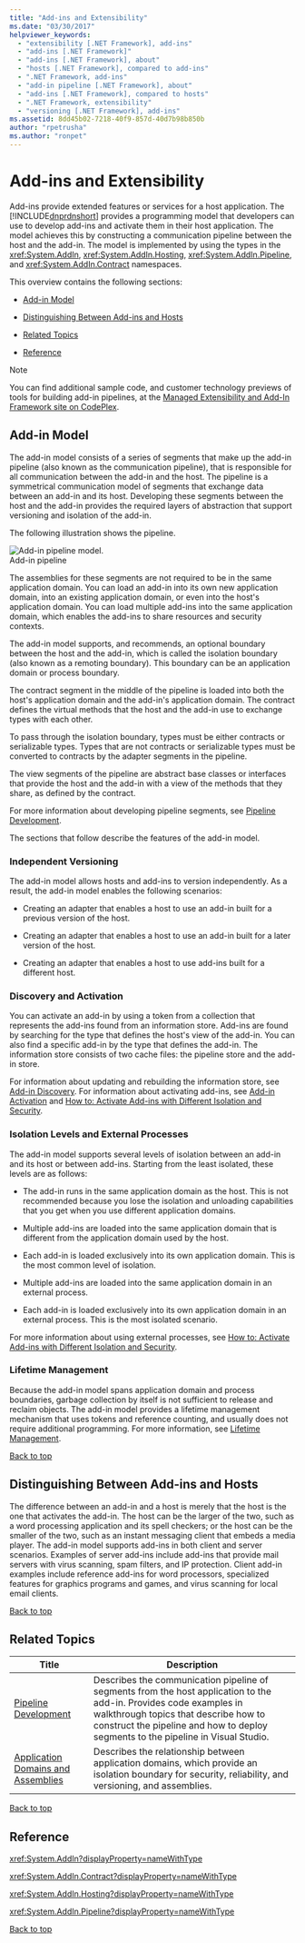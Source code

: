 ```yaml
---
title: "Add-ins and Extensibility"
ms.date: "03/30/2017"
helpviewer_keywords: 
  - "extensibility [.NET Framework], add-ins"
  - "add-ins [.NET Framework]"
  - "add-ins [.NET Framework], about"
  - "hosts [.NET Framework], compared to add-ins"
  - ".NET Framework, add-ins"
  - "add-in pipeline [.NET Framework], about"
  - "add-ins [.NET Framework], compared to hosts"
  - ".NET Framework, extensibility"
  - "versioning [.NET Framework], add-ins"
ms.assetid: 8dd45b02-7218-40f9-857d-40d7b98b850b
author: "rpetrusha"
ms.author: "ronpet"
---
```

# Add-ins and Extensibility
<a name="top"></a> Add-ins provide extended features or services for a host application. The [!INCLUDE[dnprdnshort](../../../includes/dnprdnshort-md.md)] provides a programming model that developers can use to develop add-ins and activate them in their host application. The model achieves this by constructing a communication pipeline between the host and the add-in. The model is implemented by using the types in the <xref:System.AddIn>, <xref:System.AddIn.Hosting>, <xref:System.AddIn.Pipeline>, and <xref:System.AddIn.Contract> namespaces.  
  
 This overview contains the following sections:  
  
-   [Add-in Model](#addin_model)  
  
-   [Distinguishing Between Add-ins and Hosts](#distinguishing_between_addins_and_hosts)  
  
-   [Related Topics](#related_topics)  
  
-   [Reference](#reference)  
  
> [!NOTE]
>  You can find additional sample code, and customer technology previews of tools for building add-in pipelines, at the [Managed Extensibility and Add-In Framework site on CodePlex](https://go.microsoft.com/fwlink/?LinkId=121190).  
  
<a name="addin_model"></a>   
## Add-in Model  
 The add-in model consists of a series of segments that make up the add-in pipeline (also known as the communication pipeline), that is responsible for all communication between the add-in and the host. The pipeline is a symmetrical communication model of segments that exchange data between an add-in and its host. Developing these segments between the host and the add-in provides the required layers of abstraction that support versioning and isolation of the add-in.  
  
 The following illustration shows the pipeline.  
  
 ![Add&#45;in pipeline model.](../../../docs/framework/add-ins/media/addin1.png "AddIn1")  
Add-in pipeline  
  
 The assemblies for these segments are not required to be in the same application domain. You can load an add-in into its own new application domain, into an existing application domain, or even into the host's application domain. You can load multiple add-ins into the same application domain, which enables the add-ins to share resources and security contexts.  
  
 The add-in model supports, and recommends, an optional boundary between the host and the add-in, which is called the isolation boundary (also known as a remoting boundary). This boundary can be an application domain or process boundary.  
  
 The contract segment in the middle of the pipeline is loaded into both the host's application domain and the add-in's application domain. The contract defines the virtual methods that the host and the add-in use to exchange types with each other.  
  
 To pass through the isolation boundary, types must be either contracts or serializable types. Types that are not contracts or serializable types must be converted to contracts by the adapter segments in the pipeline.  
  
 The view segments of the pipeline are abstract base classes or interfaces that provide the host and the add-in with a view of the methods that they share, as defined by the contract.  
  
 For more information about developing pipeline segments, see [Pipeline Development](../../../docs/framework/add-ins/pipeline-development.md).  
  
 The sections that follow describe the features of the add-in model.  
  
### Independent Versioning  
 The add-in model allows hosts and add-ins to version independently. As a result, the add-in model enables the following scenarios:  
  
-   Creating an adapter that enables a host to use an add-in built for a previous version of the host.  
  
-   Creating an adapter that enables a host to use an add-in built for a later version of the host.  
  
-   Creating an adapter that enables a host to use add-ins built for a different host.  
  
### Discovery and Activation  
 You can activate an add-in by using a token from a collection that represents the add-ins found from an information store. Add-ins are found by searching for the type that defines the host's view of the add-in. You can also find a specific add-in by the type that defines the add-in. The information store consists of two cache files: the pipeline store and the add-in store.  
  
 For information about updating and rebuilding the information store, see [Add-in Discovery](https://msdn.microsoft.com/library/5d268dde-11df-4c4d-a022-f58d88bbc421). For information about activating add-ins, see [Add-in Activation](https://msdn.microsoft.com/library/bedcbcdf-5964-4215-b5f3-3299798b2b3f) and [How to: Activate Add-ins with Different Isolation and Security](https://msdn.microsoft.com/library/7afe7ec8-5158-4350-9119-5df0ecab8aa5).  
  
### Isolation Levels and External Processes  
 The add-in model supports several levels of isolation between an add-in and its host or between add-ins. Starting from the least isolated, these levels are as follows:  
  
-   The add-in runs in the same application domain as the host. This is not recommended because you lose the isolation and unloading capabilities that you get when you use different application domains.  
  
-   Multiple add-ins are loaded into the same application domain that is different from the application domain used by the host.  
  
-   Each add-in is loaded exclusively into its own application domain. This is the most common level of isolation.  
  
-   Multiple add-ins are loaded into the same application domain in an external process.  
  
-   Each add-in is loaded exclusively into its own application domain in an external process. This is the most isolated scenario.  
  
 For more information about using external processes, see [How to: Activate Add-ins with Different Isolation and Security](https://msdn.microsoft.com/library/7afe7ec8-5158-4350-9119-5df0ecab8aa5).  
  
### Lifetime Management  
 Because the add-in model spans application domain and process boundaries, garbage collection by itself is not sufficient to release and reclaim objects. The add-in model provides a lifetime management mechanism that uses tokens and reference counting, and usually does not require additional programming. For more information, see [Lifetime Management](https://msdn.microsoft.com/library/57a9c87e-394c-4fef-89f2-aa4223a2aeb5).  
  
 [Back to top](#top)  
  
<a name="distinguishing_between_addins_and_hosts"></a>   
## Distinguishing Between Add-ins and Hosts  
 The difference between an add-in and a host is merely that the host is the one that activates the add-in. The host can be the larger of the two, such as a word processing application and its spell checkers; or the host can be the smaller of the two, such as an instant messaging client that embeds a media player. The add-in model supports add-ins in both client and server scenarios. Examples of server add-ins include add-ins that provide mail servers with virus scanning, spam filters, and IP protection. Client add-in examples include reference add-ins for word processors, specialized features for graphics programs and games, and virus scanning for local email clients.  
  
 [Back to top](#top)  
  
<a name="related_topics"></a>   
## Related Topics  
  
|Title|Description|  
|-----------|-----------------|  
|[Pipeline Development](../../../docs/framework/add-ins/pipeline-development.md)|Describes the communication pipeline of segments from the host application to the add-in. Provides code examples in walkthrough topics that describe how to construct the pipeline and how to deploy segments to the pipeline in Visual Studio.|  
|[Application Domains and Assemblies](https://msdn.microsoft.com/library/433b04ae-4ba8-4849-9dbd-79194f240346)|Describes the relationship between application domains, which provide an isolation boundary for security, reliability, and versioning, and assemblies.|  
  
 [Back to top](#top)  
  
<a name="reference"></a>   
## Reference  
 <xref:System.AddIn?displayProperty=nameWithType>  
  
 <xref:System.AddIn.Contract?displayProperty=nameWithType>  
  
 <xref:System.AddIn.Hosting?displayProperty=nameWithType>  
  
 <xref:System.AddIn.Pipeline?displayProperty=nameWithType>  
  
 [Back to top](#top)